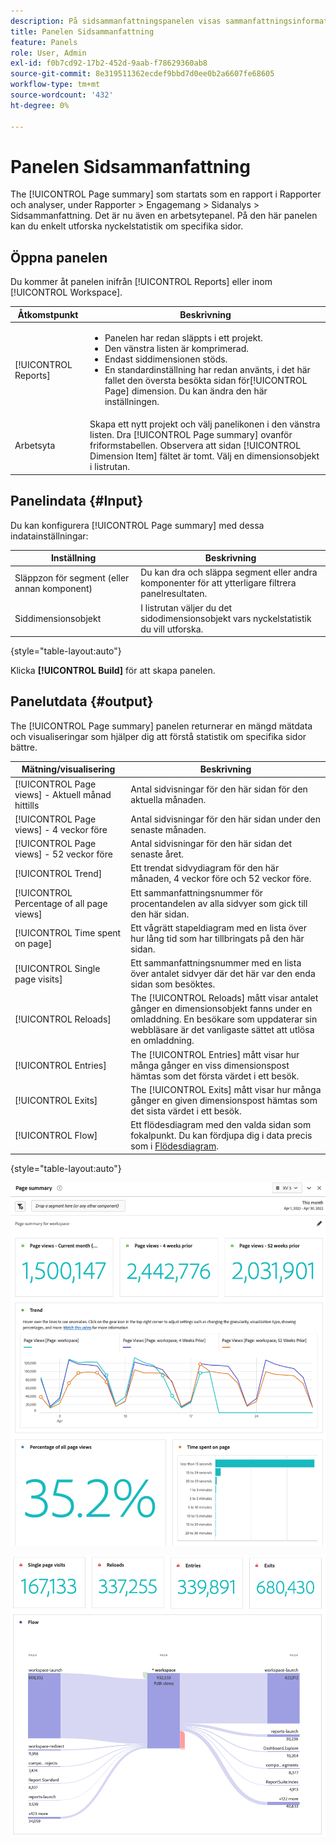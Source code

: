 ```yaml
---
description: På sidsammanfattningspanelen visas sammanfattningsinformation för en sida som du väljer.
title: Panelen Sidsammanfattning
feature: Panels
role: User, Admin
exl-id: f0b7cd92-17b2-452d-9aab-f78629360ab8
source-git-commit: 8e319511362ecdef9bbd7d0ee0b2a6607fe68605
workflow-type: tm+mt
source-wordcount: '432'
ht-degree: 0%

---
```


# Panelen Sidsammanfattning

The [!UICONTROL Page summary] som startats som en rapport i Rapporter och analyser, under Rapporter > Engagemang > Sidanalys > Sidsammanfattning. Det är nu även en arbetsytepanel. På den här panelen kan du enkelt utforska nyckelstatistik om specifika sidor.

## Öppna panelen

Du kommer åt panelen inifrån [!UICONTROL Reports] eller inom [!UICONTROL Workspace].

| Åtkomstpunkt | Beskrivning |
| --- | --- |
| [!UICONTROL Reports] | <ul><li>Panelen har redan släppts i ett projekt.</li><li>Den vänstra listen är komprimerad.</li><li>Endast siddimensionen stöds.</li><li>En standardinställning har redan använts, i det här fallet den översta besökta sidan för[!UICONTROL Page] dimension. Du kan ändra den här inställningen.</li></ul> |
| Arbetsyta | Skapa ett nytt projekt och välj panelikonen i den vänstra listen. Dra [!UICONTROL Page summary] ovanför friformstabellen. Observera att sidan [!UICONTROL Dimension Item] fältet är tomt. Välj en dimensionsobjekt i listrutan. |

## Panelindata {#Input}

Du kan konfigurera [!UICONTROL Page summary] med dessa indatainställningar:

| Inställning | Beskrivning |
| --- | --- |
| Släppzon för segment (eller annan komponent) | Du kan dra och släppa segment eller andra komponenter för att ytterligare filtrera panelresultaten. |
| Siddimensionsobjekt | I listrutan väljer du det sidodimensionsobjekt vars nyckelstatistik du vill utforska. |

{style=&quot;table-layout:auto&quot;}

Klicka **[!UICONTROL Build]** för att skapa panelen.

## Panelutdata {#output}

The [!UICONTROL Page summary] panelen returnerar en mängd mätdata och visualiseringar som hjälper dig att förstå statistik om specifika sidor bättre.

| Mätning/visualisering | Beskrivning |
| --- | --- |
| [!UICONTROL Page views] - Aktuell månad hittills | Antal sidvisningar för den här sidan för den aktuella månaden. |
| [!UICONTROL Page views] - 4 veckor före | Antal sidvisningar för den här sidan under den senaste månaden. |
| [!UICONTROL Page views] - 52 veckor före | Antal sidvisningar för den här sidan det senaste året. |
| [!UICONTROL Trend] | Ett trendat sidvydiagram för den här månaden, 4 veckor före och 52 veckor före. |
| [!UICONTROL Percentage of all page views] | Ett sammanfattningsnummer för procentandelen av alla sidvyer som gick till den här sidan. |
| [!UICONTROL Time spent on page] | Ett vågrätt stapeldiagram med en lista över hur lång tid som har tillbringats på den här sidan. |
| [!UICONTROL Single page visits] | Ett sammanfattningsnummer med en lista över antalet sidvyer där det här var den enda sidan som besöktes. |
| [!UICONTROL Reloads] | The [!UICONTROL Reloads] mått visar antalet gånger en dimensionsobjekt fanns under en omladdning. En besökare som uppdaterar sin webbläsare är det vanligaste sättet att utlösa en omladdning. |
| [!UICONTROL Entries] | The [!UICONTROL Entries] mått visar hur många gånger en viss dimensionspost hämtas som det första värdet i ett besök. |
| [!UICONTROL Exits] | The [!UICONTROL Exits] mått visar hur många gånger en given dimensionspost hämtas som det sista värdet i ett besök. |
| [!UICONTROL Flow] | Ett flödesdiagram med den valda sidan som fokalpunkt. Du kan fördjupa dig i data precis som i [Flödesdiagram](/help/analyze/analysis-workspace/visualizations/c-flow/creating-flow-report.md). |

{style=&quot;table-layout:auto&quot;}

![Panelen Sidsammanfattning](assets/page-sum1.png)

![Mätvärden och flöde](assets/page-sum2.png)
